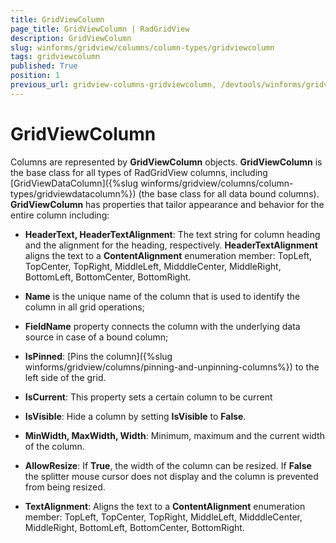 ```yaml
---
title: GridViewColumn
page_title: GridViewColumn | RadGridView
description: GridViewColumn
slug: winforms/gridview/columns/column-types/gridviewcolumn
tags: gridviewcolumn
published: True
position: 1
previous_url: gridview-columns-gridviewcolumn, /devtools/winforms/gridview/columns/column-types/gridviewcolumn
---
```


# GridViewColumn

Columns are represented by __GridViewColumn__ objects. __GridViewColumn__ is the base class for all types of RadGridView columns, including [GridViewDataColumn]({%slug winforms/gridview/columns/column-types/gridviewdatacolumn%}) (the base class for all data bound columns). __GridViewColumn__ has properties that tailor appearance and behavior for the entire column including:

* __HeaderText, HeaderTextAlignment__: The text string for column heading and the alignment for the heading, respectively. __HeaderTextAlignment__ aligns the text to a __ContentAlignment__ enumeration member: TopLeft, TopCenter, TopRight, MiddleLeft, MidddleCenter, MiddleRight, BottomLeft, BottomCenter, BottomRight.

* __Name__ is the unique name of the column that is used to identify the column in all grid operations; 

* __FieldName__ property connects the column with the underlying data source in case of a bound column;

* __IsPinned__: [Pins the column]({%slug winforms/gridview/columns/pinning-and-unpinning-columns%}) to the left side of the grid.

* __IsCurrent__: This property sets a certain column to be current

* __IsVisible__: Hide a column by setting __IsVisible__ to __False__.

* __MinWidth, MaxWidth, Width__: Minimum, maximum and the current width of the column.

* __AllowResize__: If __True__, the width of the column can be resized. If __False__ the splitter mouse cursor does not display and the column is prevented from being resized.

* __TextAlignment__: Aligns the text to a __ContentAlignment__ enumeration member: TopLeft, TopCenter, TopRight, MiddleLeft, MidddleCenter, MiddleRight, BottomLeft, BottomCenter, BottomRight.


